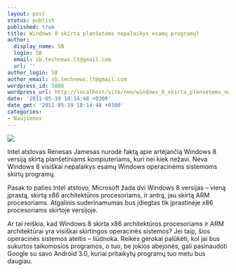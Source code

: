 ```yaml
---
layout: post
status: publish
published: true
title: Windows 8 skirta planšetėms nepalaikys esamų programų?
author:
  display_name: SB
  login: SB
  email: sb.technews.lt@gmail.com
  url: ''
author_login: SB
author_email: sb.technews.lt@gmail.com
wordpress_id: 5888
wordpress_url: http://localhost/site/new/windows_8_skirta_plansetems_nepalaikys_esamu_programu/
date: '2011-05-19 18:14:48 +0300'
date_gmt: '2011-05-19 18:14:48 +0300'
categories:
- Naujienos
---
```

<div class="imgright"><img src="http://technews.lt/upload/Windows-8.jpg"  /></div>
<p>Intel atstovas Renesas Jamesas nurodė faktą apie artėjančią Windows 8 versiją skirtą planšetiniams kompiuteriams, kuri nei kiek nežavi. Neva Windows 8 visiškai nepalaikys esamų Windows operacinėms sistemoms skirtų programų.</p>
<p>Pasak to paties Intel atstovo, Microsoft žada dvi Windows 8 versijas – vieną įprastą, skirtą x86 architektūros procesoriams, ir antrą, jau skirtą ARM procesoriams. Atgalinis suderinamumas bus įdiegtas tik įprastinėje x86 procesoriams skirtoje versijoje.</p>
<p>Ar tai reiškia, kad Windows 8 skirta x86 architektūros procesoriams ir ARM architektūrai yra visiškai skirtingos operacinės sistemos? Jei taip, šios operacinės sistemos ateitis – liūdnoka. Reikės gerokai palūkėti, kol jai bus sukurtos taikomosios programos, o tuo, be jokios abejonės, gali pasinaudoti Google su savo Android 3.0, kuriai pritaikytų programų tuo metu bus daugiau.<br /></p>
